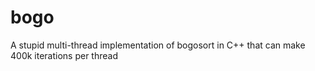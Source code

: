 # bogo
A stupid multi-thread implementation of bogosort in C++ that can make 400k iterations per thread
